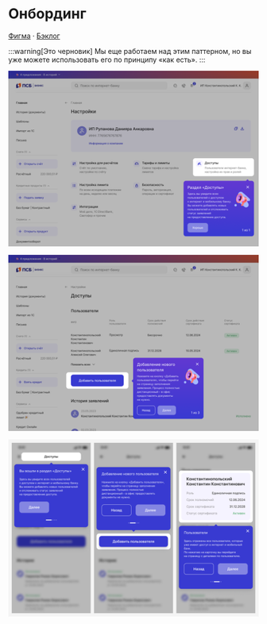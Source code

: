 # Онбординг
[Фигма](https://www.figma.com/design/Q7fudU163hGIixeUOqhcbU/%D0%9E%D0%BD%D0%B1%D0%BE%D1%80%D0%B4%D0%B8%D0%BD%D0%B3?node-id=0-1&t=kr2gvtyx1iTgeBgk-1) · [Бэклог](https://jira.psbnk.msk.ru/secure/RapidBoard.jspa?rapidView=3142&projectKey=DS&quickFilter=24073)

:::warning[Это черновик]
Мы еще работаем над этим паттерном, но вы уже можете использовать его по принципу «как есть».
:::

![Онбординг](./1.png)

![Онбординг](./2.png)

![Онбординг](./3.png)